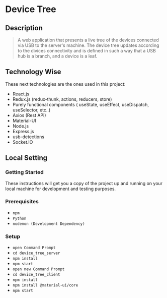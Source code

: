# Device Tree
## Description 
> A web application that presents a live tree of the devices connected via USB to the server's machine. 
The device tree updates according to the divices connectivity and is defined in such a way that a USB hub is a branch, and a device is a
leaf.

## Technology Wise
These next technologies are the ones used in this project:
* React.js
* Redux.js (redux-thunk, actions, reducers, store)
* Purely functional components ( useState, useEffect, useDispatch, useSelector, etc..)
* Axios (Rest API)
* Material-UI
* Node.js
* Express.js
* usb-detections
* Socket.IO

## Local Setting
### Getting Started
These instructions will get you a copy of the project up and running on your local machine for development and testing purposes.
### Prerequisites
* `npm`
* `Python`
* `nodemon (Development Dependency)`
### Setup
* `open Command Prompt`
* `cd device_tree_server`
* `npm install`
* `npm start`
* `open new Command Prompt`
* `cd device_tree_client`
* `npm install`
* `npm install @material-ui/core`
* `npm start`

